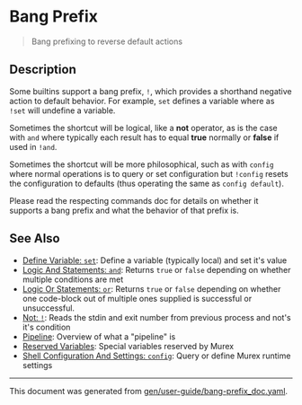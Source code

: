 # Bang Prefix

> Bang prefixing to reverse default actions

## Description

Some builtins support a bang prefix, `!`, which provides a shorthand negative
action to default behavior. For example, `set` defines a variable where as
`!set` will undefine a variable.

Sometimes the shortcut will be logical, like a **not** operator, as is the case
with `and` where typically each result has to equal **true** normally or
**false** if used in `!and`.

Sometimes the shortcut will be more philosophical, such as with `config` where
normal operations is to query or set configuration but `!config` resets the
configuration to defaults (thus operating the same as `config default`).

Please read the respecting commands doc for details on whether it supports a
bang prefix and what the behavior of that prefix is.

## See Also

* [Define Variable: `set`](../commands/set.md):
  Define a variable (typically local) and set it's value
* [Logic And Statements: `and`](../commands/and.md):
  Returns `true` or `false` depending on whether multiple conditions are met
* [Logic Or Statements: `or`](../commands/or.md):
  Returns `true` or `false` depending on whether one code-block out of multiple ones supplied is successful or unsuccessful.
* [Not: `!`](../commands/not-func.md):
  Reads the stdin and exit number from previous process and not's it's condition
* [Pipeline](../user-guide/pipeline.md):
  Overview of what a "pipeline" is
* [Reserved Variables](../user-guide/reserved-vars.md):
  Special variables reserved by Murex
* [Shell Configuration And Settings: `config`](../commands/config.md):
  Query or define Murex runtime settings

<hr/>

This document was generated from [gen/user-guide/bang-prefix_doc.yaml](https://github.com/lmorg/murex/blob/master/gen/user-guide/bang-prefix_doc.yaml).